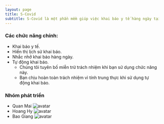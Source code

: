 ```yaml
---
layout: page
title: S-Covid
subtitle: S-Covid là một phần mềm giúp việc khai báo y tế hàng ngày tại công ty Samsung SEHC trở nên thuận tiện hơn.
---
```


### Các chức năng chính:

- Khai báo y tế.
- Hiển thị lịch sử khai báo.
- Nhắc nhở khai báo hàng ngày.
- Tự động khai báo.
    - Chúng tôi tuyên bố miễn trừ trách nhiệm khi bạn sử dụng chức năng này. 
    - Bạn chịu hoàn toàn trách nhiệm vì tính trung thực khi sử dụng tự động khai báo.

### Nhóm phát triển

- Quan Mai
![avatar](https://images.theconversation.com/files/350865/original/file-20200803-24-50u91u.jpg?ixlib=rb-1.1.0&q=45&auto=format&w=800&h=800.0&fit=crop)
- Hoang Hy
![avatar](https://images.theconversation.com/files/350865/original/file-20200803-24-50u91u.jpg?ixlib=rb-1.1.0&q=45&auto=format&w=800&h=800.0&fit=crop)
- Bao Giang
![avatar](https://images.theconversation.com/files/350865/original/file-20200803-24-50u91u.jpg?ixlib=rb-1.1.0&q=45&auto=format&w=800&h=800.0&fit=crop)
